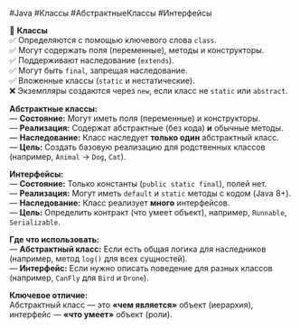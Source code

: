 #Java #Классы #АбстрактныеКлассы #Интерфейсы 

🔹 **Классы**  
✅ Определяются с помощью ключевого слова `class`.  
✅ Могут содержать поля (переменные), методы и конструкторы.  
✅ Поддерживают наследование (`extends`).  
✅ Могут быть `final`, запрещая наследование.  
✅ Вложенные классы (`static` и нестатические).  
❌ Экземпляры создаются через `new`, если класс не `static` или `abstract`.

**Абстрактные классы:**  
— **Состояние:** Могут иметь поля (переменные) и конструкторы.  
— **Реализация:** Содержат абстрактные (без кода) **и** обычные методы.  
— **Наследование:** Класс наследует **только один** абстрактный класс.  
— **Цель:** Создать базовую реализацию для родственных классов (например, `Animal` → `Dog`, `Cat`).  

**Интерфейсы:**  
— **Состояние:** Только константы (`public static final`), полей нет.  
— **Реализация:** Могут иметь `default` и `static` методы с кодом (Java 8+).  
— **Наследование:** Класс реализует **много** интерфейсов.  
— **Цель:** Определить контракт (что умеет объект), например, `Runnable`, `Serializable`.  

**Где что использовать:**  
— **Абстрактный класс:** Если есть общая логика для наследников (например, метод `log()` для всех сущностей).  
— **Интерфейс:** Если нужно описать поведение для разных классов (например, `CanFly` для `Bird` и `Drone`).  

**Ключевое отличие:**  
Абстрактный класс — это **«чем является»** объект (иерархия),  
интерфейс — **«что умеет»** объект (роли).